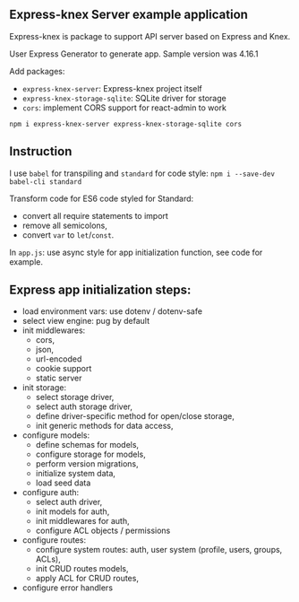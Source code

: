 ## Express-knex Server example application

Express-knex is package to support API server based on Express and Knex.

User Express Generator to generate app. Sample version was 4.16.1

Add packages: 
 
  * `express-knex-server`: Express-knex project itself
  * `express-knex-storage-sqlite`: SQLite driver for storage
  * `cors`: implement CORS support for react-admin to work
 
 `npm i express-knex-server express-knex-storage-sqlite cors` 
 
## Instruction

I use `babel` for transpiling and `standard` for code style:
`npm i --save-dev babel-cli standard`


Transform code for ES6 code styled for Standard:

* convert all require statements to import
* remove all semicolons, 
* convert `var` to `let`/`const`.

In `app.js`: use async style for app initialization function, see code for example.

## Express app initialization steps:

* load environment vars: use dotenv / dotenv-safe
* select view engine: pug by default
* init middlewares: 
    * cors,
    * json,
    * url-encoded
    * cookie support
    * static server
* init storage: 
    * select storage driver,
    * select auth storage driver, 
    * define driver-specific method for open/close storage,
    * init generic methods for data access,
* configure models: 
    * define schemas for models, 
    * configure storage for models, 
    * perform version migrations, 
    * initialize system data, 
    * load seed data
* configure auth: 
    * select auth driver,
    * init models for auth,
    * init middlewares for auth,
    * configure ACL objects / permissions
* configure routes:
    * configure system routes: auth, user system (profile, users, groups, ACLs), 
    * init CRUD routes models,
    * apply ACL for CRUD routes,
* configure error handlers 